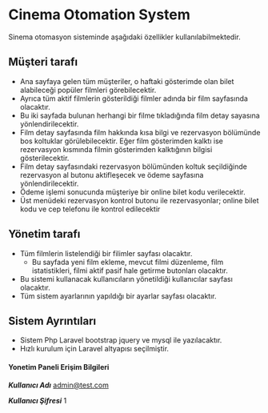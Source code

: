 ﻿# Cinema Otomation System
Sinema otomasyon sisteminde aşağıdaki özellikler kullanılabilmektedir.

## Müşteri tarafı
* Ana sayfaya gelen tüm müşteriler, o haftaki gösterimde olan bilet alabileceği popüler filmleri görebilecektir.
* Ayrıca tüm aktif filmlerin gösterildiği filmler adında bir film sayfasında olacaktır.
* Bu iki sayfada bulunan herhangi bir filme tıkladığında film detay sayasına yönlendirilecektir.
* Film detay sayfasında film hakkında kısa bilgi ve rezervasyon bölümünde bos koltuklar görülebilecektir. Eğer film gösterimden kalktı ise rezervasyon kısmında filmin gösterimden kalktığının bilgisi gösterilecektir.
* Film detay sayfasındaki rezervasyon bölümünden koltuk seçildiğinde rezervasyon al butonu aktifleşecek ve ödeme sayfasına yönlendirilecektir.
* Ödeme işlemi sonucunda müşteriye bir online bilet kodu verilecektir.
* Üst menüdeki rezervasyon kontrol butonu ile rezervasyonlar; online bilet kodu ve cep telefonu ile kontrol edilecektir

## Yönetim tarafı
* Tüm filmlerin listelendiği bir filimler sayfası olacaktır.
  * Bu sayfada yeni film ekleme, mevcut filmi düzenleme, film istatistikleri, filmi aktif pasif hale getirme butonları olacaktır.
* Bu sistemi kullanacak kullanıcıların yönetildiği kullanıcılar sayfası olacaktır.
* Tüm sistem ayarlarının yapıldığı bir ayarlar sayfası olacaktır.

## Sistem Ayrıntıları
* Sistem Php Laravel bootstrap jquery ve mysql ile yazılacaktır.
* Hızlı kurulum için Laravel altyapısı seçilmiştir.

#### Yonetim Paneli Erişim Bilgileri
***Kullanıcı Adı*** admin@test.com

***Kullanıcı Şifresi*** 1









